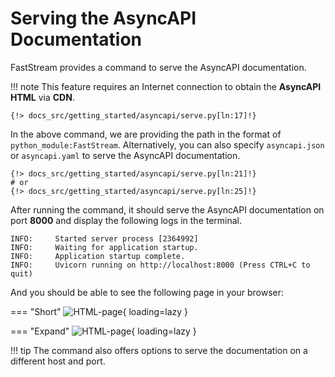 # Serving the AsyncAPI Documentation

FastStream provides a command to serve the AsyncAPI documentation.

!!! note
    This feature requires an Internet connection to obtain the **AsyncAPI HTML** via **CDN**.

``` shell
{!> docs_src/getting_started/asyncapi/serve.py[ln:17]!}
```

In the above command, we are providing the path in the format of `python_module:FastStream`. Alternatively, you can also specify `asyncapi.json` or `asyncapi.yaml` to serve the AsyncAPI documentation.

``` shell
{!> docs_src/getting_started/asyncapi/serve.py[ln:21]!}
# or
{!> docs_src/getting_started/asyncapi/serve.py[ln:25]!}
```

After running the command, it should serve the AsyncAPI documentation on port **8000** and display the following logs in the terminal.

``` shell
INFO:     Started server process [2364992]
INFO:     Waiting for application startup.
INFO:     Application startup complete.
INFO:     Uvicorn running on http://localhost:8000 (Press CTRL+C to quit)
```

And you should be able to see the following page in your browser:

=== "Short"
    ![HTML-page](https://raw.githubusercontent.com/airtai/faststream/main/docs/docs/assets/img/AsyncAPI-basic-html-short.png){ loading=lazy }

=== "Expand"
    ![HTML-page](https://raw.githubusercontent.com/airtai/faststream/main/docs/docs/assets/img/AsyncAPI-basic-html-full.png){ loading=lazy }

!!! tip
    The command also offers options to serve the documentation on a different host and port.
